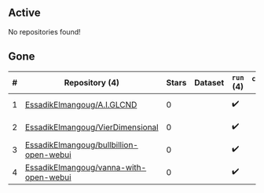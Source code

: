 ## Active
No repositories found!

## Gone
| # | Repository (4) | Stars | Dataset | `run` (4) | `containers-run` | Last Modified |
| --- | --- | --- | --- | --- | --- | --- |
| 1 | [EssadikElmangoug/A.I.GLCND](https://github.com/EssadikElmangoug/A.I.GLCND) | 0 |  | :heavy_check_mark: |  | 2025-04-21 10:39:04+00:00 |
| 2 | [EssadikElmangoug/VierDimensional](https://github.com/EssadikElmangoug/VierDimensional) | 0 |  | :heavy_check_mark: |  | 2025-04-21 09:56:17+00:00 |
| 3 | [EssadikElmangoug/bullbillion-open-webui](https://github.com/EssadikElmangoug/bullbillion-open-webui) | 0 |  | :heavy_check_mark: |  | 2025-03-10 12:31:02+00:00 |
| 4 | [EssadikElmangoug/vanna-with-open-webui](https://github.com/EssadikElmangoug/vanna-with-open-webui) | 0 |  | :heavy_check_mark: |  | 2025-04-01 12:08:13+00:00 |
